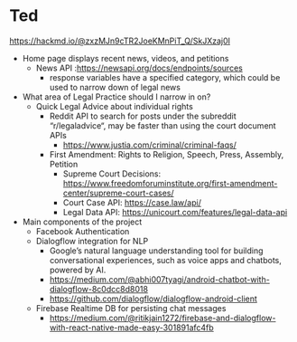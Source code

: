 # Ted
https://hackmd.io/@zxzMJn9cTR2JoeKMnPiT_Q/SkJXzaj0I

 * Home page displays recent news, videos, and petitions
    * News API :https://newsapi.org/docs/endpoints/sources
      * response variables have a specified category, which could be used to narrow down of legal news
 * What area of Legal Practice should I narrow in on?
   * Quick Legal Advice about individual rights
      * Reddit API to search for posts under the subreddit “r/legaladvice“, may be faster than using the court document APIs
         * https://www.justia.com/criminal/criminal-faqs/
      * First Amendment: Rights to Religion, Speech, Press, Assembly, Petition
         * Supreme Court Decisions: https://www.freedomforuminstitute.org/first-amendment-center/supreme-court-cases/
         * Court Case API: https://case.law/api/
         * Legal Data API: https://unicourt.com/features/legal-data-api
* Main components of the project
    * Facebook Authentication
    *  Dialogflow integration for NLP
        * Google’s natural language understanding tool for building conversational experiences, such as voice apps and chatbots, powered by AI.
        * https://medium.com/@abhi007tyagi/android-chatbot-with-dialogflow-8c0dcc8d8018
        * https://github.com/dialogflow/dialogflow-android-client
    * Firebase Realtime DB for persisting chat messages
        * https://medium.com/@ritikjain1272/firebase-and-dialogflow-with-react-native-made-easy-301891afc4fb

